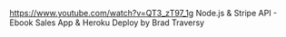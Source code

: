 https://www.youtube.com/watch?v=QT3_zT97_1g
Node.js & Stripe API - Ebook Sales App & Heroku Deploy by Brad Traversy